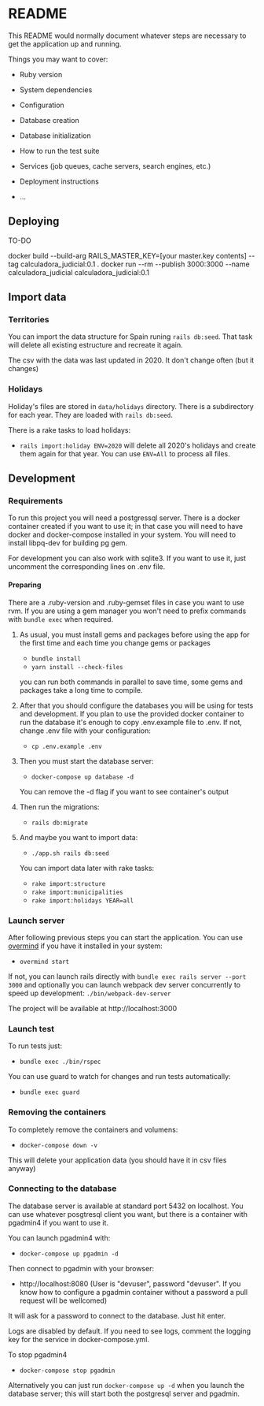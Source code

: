 # README

This README would normally document whatever steps are necessary to get the
application up and running.

Things you may want to cover:

* Ruby version

* System dependencies

* Configuration

* Database creation

* Database initialization

* How to run the test suite

* Services (job queues, cache servers, search engines, etc.)

* Deployment instructions

* ...

## Deploying

TO-DO

docker build --build-arg RAILS_MASTER_KEY=[your master.key contents] --tag calculadora_judicial:0.1 .
docker run --rm --publish 3000:3000 --name calculadora_judicial calculadora_judicial:0.1


## Import data

### Territories

You can import the data structure for Spain runing ```rails db:seed```. That task will delete all existing estructure and recreate it again.

The csv with the data was last updated in 2020. It don't change often (but it changes)


### Holidays

Holiday's files are stored in ```data/holidays``` directory. There is a subdirectory for each year. They are loaded with ```rails db:seed```.

There is a rake tasks to load holidays:
- ```rails import:holiday ENV=2020``` will delete all 2020's holidays and create them again for that year. You can use ```ENV=All``` to process all files.

## Development

### Requirements

To run this project you will need a postgressql server. There is a docker container created if you want to use it; in that case you will need to have docker and docker-compose installed in your system.
You will need to install libpq-dev for building pg gem.

For development you can also work with sqlite3. If you want to use it, just uncomment the corresponding lines on .env file.

#### Preparing

There are a .ruby-version and .ruby-gemset files in case you want to use rvm. If you are using a gem manager you won't need to prefix commands with ```bundle exec``` when required.

1) As usual, you must install gems and packages before using the app for the first time and each time you change gems or packages
    - ```bundle install```
    - ```yarn install --check-files```

    you can run both commands in parallel to save time, some gems and packages take a long time to compile.

2) After that you should configure the databases you will be using for tests and development. If you plan to use the provided docker container to run the database it's enough to copy .env.example file to .env. If not, change .env file with your configuration:
    - ```cp .env.example .env```

3) Then you must start the database server:
    - ```docker-compose up database -d```

    You can remove the -d flag if you want to see container's output

4) Then run the migrations: 
    - ```rails db:migrate```

4) And maybe you want to import data: 
    - ```./app.sh rails db:seed```

    You can import data later with rake tasks:
    - ```rake import:structure```
    - ```rake import:municipalities```
    - ```rake import:holidays YEAR=all```

### Launch server

After following previous steps you can start the application. You can use [overmind](https://github.com/DarthSim/overmind) if you have it installed in your system:
- ```overmind start```

If not, you can launch rails directly with ```bundle exec rails server --port 3000``` and optionally you can launch webpack dev server concurrently to speed up development: ```./bin/webpack-dev-server```

The project will be available at http://localhost:3000

### Launch test

To run tests just:
- ```bundle exec ./bin/rspec```

You can use guard to watch for changes and run tests automatically:
- ```bundle exec guard```

### Removing the containers

To completely remove the containers and volumens:
- ```docker-compose down -v```

This will delete your application data (you should have it in csv files anyway)

### Connecting to the database

The database server is available at standard port 5432 on localhost. You can use whatever posgtresql client you want, but there is a container with pgadmin4 if you want to use it. 

You can launch pgadmin4 with:
- ```docker-compose up pgadmin -d```

Then connect to pgadmin with your browser:
- http://localhost:8080 (User is "devuser", password "devuser". If you know how to configure a pgadmin container without a password a pull request will be wellcomed)

It will ask for a password to connect to the database. Just hit enter.

Logs are disabled by default. If you need to see logs, comment the logging key for the service in docker-compose.yml.

To stop pgadmin4
- ```docker-compose stop pgadmin```

Alternatively you can just run ```docker-compose up -d``` when you launch the database server; this will start both the postgresql server and pgadmin.